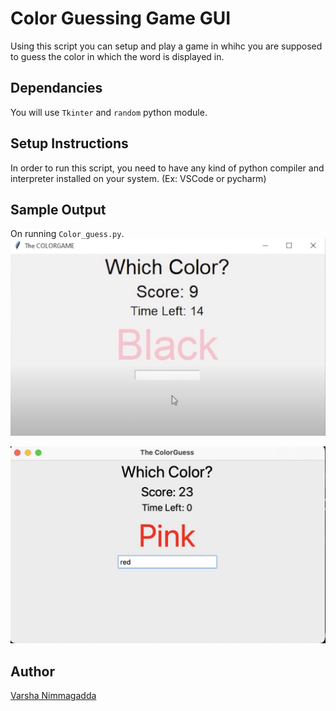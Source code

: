 # Color Guessing Game GUI

Using this script you can setup and play a game in whihc you are supposed to guess the color in which the word is displayed in.

## Dependancies

You will use `Tkinter` and `random` python module.

## Setup Instructions

In order to run this script, you need to have any kind of python compiler and interpreter installed on your system. (Ex: VSCode or pycharm)

## Sample Output

On running `Color_guess.py`.
![Score_time](Score_time.jpg)

![Score](Score.jpg)

## Author

[Varsha Nimmagadda](https://github.com/varshanim)
